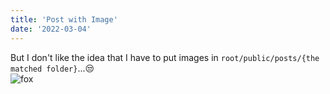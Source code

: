 ```yaml
---
title: 'Post with Image'
date: '2022-03-04'
---
```


But I don't like the idea that I have to put images in `root/public/posts/{the matched folder}`...😒\
![fox](/posts/post-with-image/image.jpg)